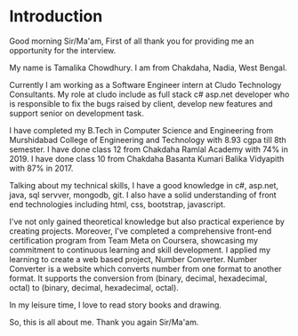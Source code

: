 # Introduction

Good morning Sir/Ma'am,
First of all thank you for providing me an opportunity for the interview.

My name is Tamalika Chowdhury. I am from Chakdaha, Nadia, West Bengal.

Currently I am working as a Software Engineer intern at Cludo Technology Consultants. My role at cludo include as full stack c# asp.net developer who is responsible to fix the bugs raised by client, develop new features and support senior on development task.

I have completed my B.Tech in Computer Science and Engineering from Murshidabad College of Engineering 
and Technology with 8.93 cgpa till 8th semester. I have done class 12 from Chakdaha Ramlal Academy with 
74% in 2019. I have done class 10 from Chakdaha Basanta Kumari Balika Vidyapith with 87% in 2017.

Talking about my technical skills, I have a good knowledge in c#, asp.net, java, sql servver, mongodb, git. I also have a 
solid understanding of front end technologies including html, css, bootstrap, javascript.

I've not only gained theoretical knowledge but also practical experience by creating projects. Moreover, I've completed a comprehensive front-end certification program from Team Meta on Coursera, showcasing my commitment to continuous learning and skill development. 
I applied my learning to create a web based project, Number Converter. Number Converter is a website which 
converts number from one format to another format. It supports the conversion from 
(binary, decimal, hexadecimal, octal) to (binary, decimal, hexadecimal, octal).

In my leisure time, I love to read story books and drawing.

So, this is all about me.
Thank you again Sir/Ma'am.

